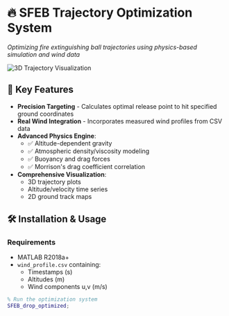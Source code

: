 # 🔥 SFEB Trajectory Optimization System

*Optimizing fire extinguishing ball trajectories using physics-based simulation and wind data*

![3D Trajectory Visualization](https://via.placeholder.com/800x400?text=3D+Trajectory+Simulation)

## 🌟 Key Features

- **Precision Targeting** - Calculates optimal release point to hit specified ground coordinates
- **Real Wind Integration** - Incorporates measured wind profiles from CSV data
- **Advanced Physics Engine**:
  - ✅ Altitude-dependent gravity
  - ✅ Atmospheric density/viscosity modeling  
  - ✅ Buoyancy and drag forces
  - ✅ Morrison's drag coefficient correlation
- **Comprehensive Visualization**:
  - 3D trajectory plots
  - Altitude/velocity time series
  - 2D ground track maps

## 🛠️ Installation & Usage

### Requirements
- MATLAB R2018a+
- `wind_profile.csv` containing:
  - Timestamps (s)
  - Altitudes (m) 
  - Wind components u,v (m/s)

```matlab
% Run the optimization system
SFEB_drop_optimized;